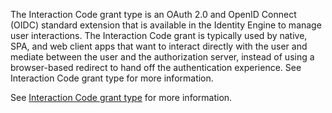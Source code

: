 <ApiLifecycle access="ie" /><br>
<ApiLifecycle access="Limited GA" /><br>

The Interaction Code grant type is an OAuth 2.0 and OpenID Connect (OIDC) standard extension that is available in the Identity Engine to manage user interactions. The Interaction Code grant is typically used by native, SPA, and web client apps that want to interact directly with the user and mediate between the user and the authorization server, instead of using a browser-based redirect to hand off the authentication experience.
See Interaction Code grant type for more information.

See [Interaction Code grant type](/docs/concepts/interaction-code) for more information.
